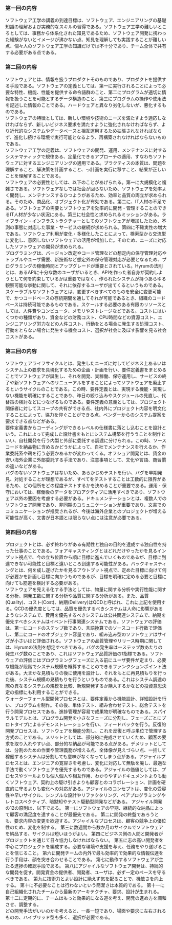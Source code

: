 ### 第一回の内容  
ソフトウェア工学の講義の到達目標は、ソフトウェア、エンジニアリングの基礎知識の理解および実務的なスキルの習得である。ソフトウェア工学の難しいところとしては、事務から体系化された知見であるため、ソフトウェア開発に携わった経験がないとイメージが沸かない点、知見を理解しても実践することが難しい点、個々人のソフトウェア工学の知識だけでは不十分であり、チーム全体で共有する必要がある点である。
  
### 第二回の内容  
ソフトウェアとは、情報を扱うプロダクトそのものであり、プロダクトを提供する手段である。ソフトウェアの定義としては、第一に実行されることによって必要な特性、機能、性能を提供する命令語群のこと、第二にプログラムが適切に情報を扱うことを可能とするデータ構造のこと、第三にプログラムの操作や使用法を記述した情報のことである。ハードウェアと異なり劣化しないが、悪化するものである。  
ソフトウェアの特徴としては、新しい環境や技術のニーズを満たすよう適応しなければならず、新しいビジネス要求を満たすように強化されなければならず、より近代的なシステムやデータベースと相互運用するため拡張されなければならず、進化し続ける環境で実行可能となるよう、再構築されなければならないものである。  
ソフトウェア工学の定義は、ソフトウェアの開発、運用、メンテナンスに対するシステマティックで規律ある、定量化できるアプローチの適用、すなわちソフトウェアに対するエンジニアリングの適用である。プラクティスの本質は、問題を理解すること、解決策を計画すること、っ計画を実行に移すこと、結果が正しいことを理解することである。  
ソフトウェアの必要性としては、以下のことがあげられる。第一に大規模化と複雑さである。ソフトウェアなしでは社会が回らないため、ソフトウェアを効率よく開発し、メンテナンスするひつようがあるため、効率と品質の両立が求められる。そのため、商品化、オブジェクト化が有効である。第二に、IT人材の不足である。ソフトウェアの需要とソフトウェアを効率的に開発・管理することのできるIT人材が少ない状況にある。第三に社会性と求められるミッションがある。ライフライン・インフラストラクチャーとしてのソフトウェアが増加したため、不測の事態に対応した事業・サービスの継続が求められる。第四に不確実性の増大である。ソフトウェア利用が変化・多様化したことによって、検索型から交流型に変化し、意図しないソフトウェアの活用が増加した。そのため、ニーズに対応したソフトウェアの開発が求められる。  
プログラミングは、バージョン改定やコード管理などの想定内の保守管理対応やトラブルやユーザ需要、新技術など想定外の保守管理対応が必要となるため、プログラミングの稼働時間とアップグレードが重要とされている。Hyrumの法則とは、あるAPIに十分な数のユーザがいるとき、APIを作った者自身が契約しようとして何を約束しているかは重要ではなく、作られたシステムが持つあらゆる観察可能な挙動に関して、それに依存するユーザが出てくるというものである。スケーラブルなソフトウェアとは、変更すべきすべてのものを安全に変更可能で、かつコードベースの存続期間を通してそれが可能であるとき、組織のコードベースは持続可能であるものである。スケールする必要のある有限のリソースとしては、人件費やコンピュータ、メモリやストレージなどである。コストにはいくつかの種類があり、資金などの財務コスト、CPU時間などの資源コスト、エンジニアリング労力などの人件コスト、行動をとる場合に発生する処理コスト、行動をとらない場合に発生する機会コスト、選択が社会に及ぼす影響を見る社会コストがある。  
  
### 第三回の内容  
ソフトウェアライフサイクルとは、発生したニーズに対してビジネス上あるいはシステム上の要求を具現化するための企画・計画を行い、要件定義書をまとめることでソフトウェアが誕生し、それを開発、実稼働、保守運用し、サービスの終了や新ソフトウェアへのリニューアルをすることによってソフトウェアを廃止するというサイクルのことである。この時、要件定義とは、実現する機能・実現しない機能を明確にすることであり、昨日の絞り込みやスケジュールの見直し、代替策の検討などにつなげるものである。要件定義の意義としては、プロジェクト関係者に対してスコープの共有ができる点、社内外にプロジェクト内容を明文化することによって、協力を仰ぐことができる点、ベンダーからのシステム提案を要求できる点などがある。  
要件定義書からコーディングができるレベルの仕様書に落とし込むことを設計という。これによって完成した設計書をもとにシステム構築を行ううことを制作といい、自社開発を行う内製と外部に委託する調達に分けられる。この時、ソースコードを納品物に含めるかどうかによって、自社でメンテナンスを行えるか、作業委託系や鵜を行う必要かあるかが変わってくる。オフショア開発とは、賃金の安い海外企業に外部委託する手法であり、注意事項として、文化や言語、商習慣の違いなどがある。  
バグのないソフトウェアはないため、あらかじめテストを行い、バグを早期発見、対処することが理想であるが、すべてをテストすることは工数的に限界があるため、どの個所をどの程度テストするかを決めることが重要である。運用・保守においては、稼働後のデータをプロアクティブに活用すべきであり、ソフトウェア以外の要因を考慮する必要がある。ドキュメンテーションとは、複数人でのソフトウェア開発であり、非同期のコミュニケーションが重要であり、文書でのコミュニケーションが推奨されるが、今後は海外企業とのプロジェクトが増える可能性が高く、文書が日本語とは限らない点には注意が必要である。  
  
### 第四回の内容  
プロジェクトとは、必ず終わりがある有期性と独自の目的を達成する独自性を持った仕事のことである。フォアキャスティングとはどれだけやったかを見るインプット視点で、今の立ち位置から順に目標に進んでいくものであるが、目標に到達できない可能性と目標と遠いところ到達する可能性がある。バックキャスティングとは、何を成し遂げたかを見るアウトプット視点で、定めた目標に向けて何が必要かを計画し目標に向かうものであるが、目標を明確に定める必要と目標に向けても筋道を検討する必要がある。  
ソフトウェアを見える化する手法としては、物量に関する分析や実行性能に関する分析、開発工数に関する分析や品質に関する分析がある。また、品質(Quality)、コスト(Cost)、納期(Delivery)はQCDと呼ばれ、これに上記を使用する。QCDの優先度としては、品質を優先するべきシステムは人命に影響があるようなシステムで、費用を優先するべきシステムは公共関連システムで、納期を優先すべきシステムはイベント行事関連システムである。ソフトウェアの評価は、第一にコードのステップ数であり、言語換算でのソースコード行数で評価し、第二にコードのオブジェクト容量であり、組み込み型のソフトウェアはサイズが小さいほど評価される。ソフトウェアの品質管理やリリース時期に関しては、Hyrumの法則を想定すべきである。バグの発生率は一ステップ数あたりの発生バグ数のことであり、これはソフトウェア品質評価の1指標である。ソフトウェアの評価にはプログラミングフェーズに入る前にユーザ要件が定まり、必要な機能が段階でシステム規模を概算することのできるファンクションポイント法がある。大まかな見積もりの後に使用を設計し、それをもとに再見積もりを行った後、システム規模の見積もりを行うというものである。これはシステム調達の際の異なるシステムの規模を比較、新規開発するか購入するかなどの投資意思決定の指標にも利用することができる。  
ウォーターフォール型開発プロセスとは、要件定義から機能設計、詳細設計を行い、プログラムを制作。その後、単体テスト、組み合わせテスト、総合テストを行う開発プロセスである。進捗管理が容易で成果物が明確なものである。スパイラルモデルとは、プログラム開発を小さなフェーズに分割し、フェーズごとにプロトタイプによるデモンストレーションを行い、フィードバックを行う。反復的開発プロセスは、ソフトウェアを機能分割し、これを反復と呼ぶ単位で管理する方式のことである。メリットとしては、部分的に完成させていくため、顧客の要求を取り入れやすい点、部分的な納品が可能である点がある。デメリットとしては、分割のための作業や管理義務が増える点、全体像が見えづらい点、一括して稼働するシステムは分割しても意味がなくなってしまう点がある。アジャイルプロセスとは、エンジニアの寛容さを考慮し、変化に対応して無駄を廃し、最適な手法で動くソフトウェアを優先するものである。アジャイルの価値としては、プロセスやツールよりも個人個人や相互作用、わかりやすいドキュメントよりも動くソフトウェア、契約上の駆け引きよりも顧客とのコラボレーション、計画を硬直的に守るよりも変化への対応がある。アジャイルのコンセプトは、変化の受容性や早いサイクル、シンプルな設計やリファクタリング、ペアプログラミングやレトロスペクティブ、暗黙知やテスト駆動型開発などがある。
アジャイル開発の12の原則は、以下である。
第一にソフトウェアの早期、継続的な納品によって顧客の満足度を達することが最優先である。
第二に開発の終盤であろうとも、要求内容の変更を欲迎する。アジャイルなプロセスは、顧客の競争上の優位性のため、変化を制する。
第三に数週間から数か月のサイクルでソフトウェアを納品する、サイクルは短いほうがよい。
第四にビジネス側の人間と開発者がプロジェクトを通じて日々協力しなければならない。
第五に志の高い開発者を中心にプロジェクトを編成する。必要な環境や支援を与え、任務をやり遂げることを信じること。
第六に開発チームの内外で最も効率的で効果的な情報伝達を行う手段は、顔を突き合わせることである。
第七に動作するソフトウェアが主たる進捗の確認手段である。
第八にアジャイルなソフトウェア開発は、持続的な開発を促す。開発資金の提供者、開発者、ユーザは、必ず一定のペースを守るべきである。
第九に技術力とよい設計に絶えず気を配ることで、機敏さを向上する。
第十に不必要なことは行わないという簡潔さは本質的である。
第十一に自己組織化されたチームから最新のアーキテクチャ、要求、設計が生まれる。
第十二に定期的に、チームはもっと効果的になる道を考え、開発の進め方を調和させ、調整する。  
どの開発手法がいいのかを考えると、一長一短であり、場面や要求に左右されるものの、ハイブリッド型も多く、選択が必要である。  
  

